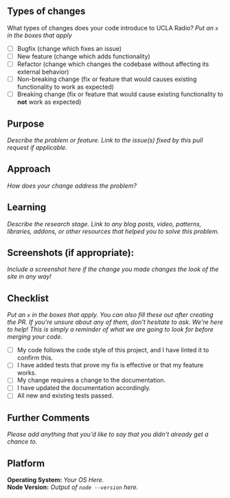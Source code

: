 ## Types of changes
What types of changes does your code introduce to UCLA Radio?
_Put an `x` in the boxes that apply_

- [ ] Bugfix (change which fixes an issue)
- [ ] New feature (change which adds functionality)
- [ ] Refactor (change which changes the codebase without affecting its external behavior)
- [ ] Non-breaking change (fix or feature that would causes existing functionality to work as expected)
- [ ] Breaking change (fix or feature that would cause existing functionality to __not__ work as expected)

## Purpose
_Describe the problem or feature. Link to the issue(s) fixed by this pull request if applicable._

## Approach
_How does your change address the problem?_

## Learning
_Describe the research stage. Link to any blog posts, video, patterns, libraries, addons, or other resources that helped you to solve this problem._

## Screenshots (if appropriate):
_Include a screenshot here if the change you made changes the look of the site in any way!_

## Checklist
_Put an `x` in the boxes that apply. You can also fill these out after creating the PR. If you're unsure about any of them, don't hesitate to ask. We're here to help! This is simply a reminder of what we are going to look for before merging your code._

- [ ] My code follows the code style of this project, and I have linted it to confirm this.
- [ ] I have added tests that prove my fix is effective or that my feature works.
- [ ] My change requires a change to the documentation.
- [ ] I have updated the documentation accordingly.
- [ ] All new and existing tests passed.

## Further Comments
_Please add anything that you'd like to say that you didn't already get a chance to._

## Platform
__Operating System:__ _Your OS Here._  
  __Node Version:__ _Output of `node --version` here._
